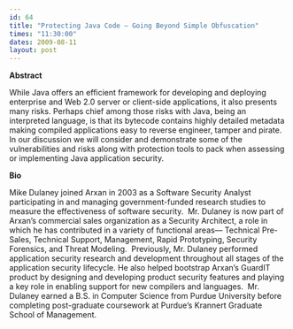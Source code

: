 ```yaml
---
id: 64
title: "Protecting Java Code – Going Beyond Simple Obfuscation"
times: "11:30:00"
dates: 2009-08-11
layout: post
---
```

 **Abstract**

While Java offers an efficient framework for developing and deploying enterprise and Web 2.0 server or client-side applications, it also presents many risks. Perhaps chief among those risks with Java, being an interpreted language, is that its bytecode contains highly detailed metadata making compiled applications easy to reverse engineer, tamper and pirate. In our discussion we will consider and demonstrate some of the vulnerabilities and risks along with protection tools to pack when assessing or implementing Java application security.

**Bio**

Mike Dulaney joined Arxan in 2003 as a Software Security Analyst participating in and managing government-funded research studies to measure the effectiveness of software security.&nbsp; Mr. Dulaney is now part of Arxan’s commercial sales organization as a Security Architect, a role in which he has contributed in a variety of functional areas— Technical Pre-Sales, Technical Support, Management, Rapid Prototyping, Security Forensics, and Threat Modeling.&nbsp; Previously, Mr. Dulaney performed application security research and development throughout all stages of the application security lifecycle. He also helped bootstrap Arxan’s GuardIT product by designing and developing product security features and playing a key role in enabling support for new compilers and languages.&nbsp; Mr. Dulaney earned a B.S. in Computer Science from Purdue University before completing post-graduate coursework at Purdue’s Krannert Graduate School of Management.

